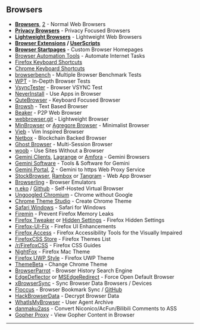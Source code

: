 ## Browsers

-   **[Browsers](https://en.m.wikipedia.org/wiki/Comparison_of_web_browsers)**, [2](https://en.m.wikipedia.org/wiki/List_of_web_browsers) - Normal Web Browsers
-   **[Privacy Browsers](https://www.reddit.com/r/FREEMEDIAHECKYEAH/wiki/storage#wiki_privacy_based_browsers)** - Privacy Focused Browsers
-   **[Lightweight Browsers](https://en.m.wikipedia.org/wiki/Comparison_of_lightweight_web_browsers)** - Lightweight Web Browsers
-   **[Browser Extensions](https://www.reddit.com/r/FREEMEDIAHECKYEAH/wiki/misc#wiki_.25BA_extensions) / [UserScripts](https://www.reddit.com/r/FREEMEDIAHECKYEAH/wiki/misc#wiki_.25B7_userscripts)**
-   **[Browser Startpages](https://www.reddit.com/r/FREEMEDIAHECKYEAH/wiki/storage#wiki_browser_startpages)** - Custom Browser Homepages
-   [Browser Automation Tools](https://www.reddit.com/r/FREEMEDIAHECKYEAH/wiki/storage#wiki_automation_tools) - Automate Internet Tasks
-   [Firefox Keyboard Shortcuts](https://support.mozilla.org/en-US/kb/keyboard-shortcuts-perform-firefox-tasks-quickly)
-   [Chrome Keyboard Shortcuts](https://support.google.com/chrome/answer/157179?hl=en&co=GENIE.Platform%3DDesktop)
-   [browserbench](https://browserbench.org/) - Multiple Browser Benchmark Tests
-   [WPT](https://wpt.fyi/) - In-Depth Browser Tests
-   [VsyncTester](https://vsynctester.com/) - Browser VSYNC Test
-   [NeverInstall](https://neverinstall.com/) - Use Apps in Browser
-   [QuteBrowser](https://qutebrowser.org/) - Keyboard Focused Browser
-   [Browsh](https://www.brow.sh/) - Text Based Browser
-   [Beaker](https://beakerbrowser.com/) - P2P Web Browser
-   [webbrowser.git](https://git.nuegia.net/webbrowser.git/) - Lightweight Browser
-   [MinBrowser](https://minbrowser.org/) or [Agregore Browser](https://github.com/AgregoreWeb/agregore-browser) - Minimalist Browser
-   [Vieb](https://vieb.dev/) - Vim Inspired Browser
-   [Netbox](https://netbox.global/) - Blockchain Backed Browser
-   [Ghost Browser](https://ghostbrowser.com/) - Multi-Session Browser
-   [woob](https://woob.tech/) - Use Sites Without a Browser
-   [Gemini Clients](https://gemini.circumlunar.space/clients.html), [Lagrange](https://github.com/skyjake/lagrange) or [Amfora](https://github.com/makeworld-the-better-one/amfora) - Gemini Browsers
-   [Gemini Software](https://gemini.circumlunar.space/software/) - Tools & Software for Gemini
-   [Gemini Portal](https://portal.mozz.us/gemini/gemini.circumlunar.space/), [2](https://yesterweb.org/gemini.html) - Gemini to https Web Proxy Service
-   [StockBrowser](https://stackbrowser.com/), [Rambox](https://rambox.app/) or [Tangram](https://github.com/sonnyp/Tangram) - Web App Browser
-   [Browserling](https://www.browserling.com/) - Browser Emulators
-   [n.eko](https://neko.m1k1o.net) / [Github](https://github.com/m1k1o/neko) - Self-Hosted Virtual Browser
-   [Ungoogled Chromium](https://github.com/Eloston/ungoogled-chromium) - Chrome without Google
-   [Chrome Theme Studio](https://chrometheme.studio/) - Create Chrome Theme
-   [Safari Windows](https://www.reddit.com/r/FREEMEDIAHECKYEAH/wiki/base64#wiki_safari_windows) - Safari for Windows
-   [Firemin](https://www.rizonesoft.com/downloads/firemin/) - Prevent Firefox Memory Leaks
-   [Firefox Tweaker](https://rejzor.wordpress.com/firefox-tweaker/) or [Hidden Settings](https://gitlab.com/Madis0/hidden-settings/) - Firefox Hidden Settings
-   [Firefox-UI-Fix](https://github.com/black7375/Firefox-UI-Fix) - Firefox UI Enhancements
-   [Firefox Access](https://www.accessfirefox.org/) - Firefox Accessibility Tools for the Visually Impaired
-   [FirefoxCSS Store](https://firefoxcss-store.github.io/) - Firefox Themes List
-   [/r/FirefoxCSS](https://reddit.com/r/FirefoxCSS) - Firefox CSS Guides
-   [NightFox](https://github.com/snthcy/nightfox) - Firefox Mac Theme
-   [Firefox UWP Style](https://github.com/Guerra24/Firefox-UWP-Style) - Firefox UWP Theme
-   [ThemeBeta](https://www.themebeta.com/) - Change Chrome Theme
-   [BrowserParrot](https://www.browserparrot.com/) - Browser History Search Engine
-   [EdgeDeflector](https://github.com/da2x/EdgeDeflector) or [MSEdgeRedirect](https://github.com/rcmaehl/MSEdgeRedirect) - Force Open Default Browser
-   [xBrowserSync](https://github.com/xbrowsersync/app) - Sync Browser Data Browsers / Devices
-   [Floccus](https://floccus.org/) - Browser Bookmark Sync / [GitHub](https://github.com/floccusaddon/floccus)
-   [HackBrowserData](https://github.com/moonD4rk/HackBrowserData) - Decrypt Browser Data
-   [WhatIsMyBrowser](https://developers.whatismybrowser.com/) - User Agent Archive
-   [danmaku2ass](https://github.com/m13253/danmaku2ass) - Convert Niconico/AcFun/Bilibili Comments to ASS
-   [Gopher Proxy](https://gopherproxy.meulie.net/) - View Gopher Content in Browser

___
